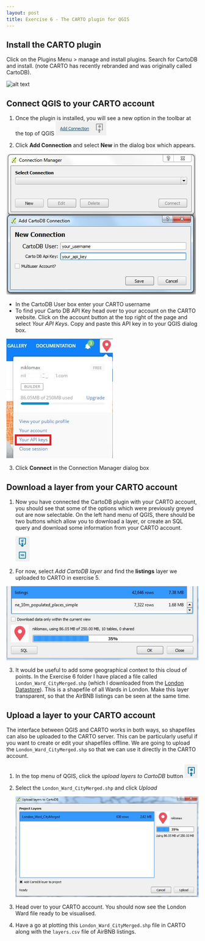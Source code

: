 ```yaml
---
layout: post
title: Exercise 6 - The CARTO plugin for QGIS
---
```


## Install the CARTO plugin

Click on the Plugins Menu > manage and install plugins. Search for CartoDB and install. (note CARTO has recently rebranded and was originally called CartoDB).

![alt text](/img/CARTOQGIS.gif)

## Connect QGIS to your CARTO account

1. Once the plugin is installed, you will see a new option in the toolbar at the top of QGIS ![alt text](/img/carto2.jpg)

2. Click **Add Connection** and select **New** in the dialog box which appears.

  ![alt text](/img/carto3.jpg)
  
  - In the CartoDB User box enter your CARTO username
  - To find your Carto DB API Key head over to your account on the CARTO website. Click on the account button at the top right of the page and select *Your API Keys*. Copy and paste this API key in to your QGIS dialog box.

  ![alt text](/img/CARTO5.jpg)

3. Click **Connect** in the Connection Manager dialog box

## Download a layer from your CARTO account

1. Now you have connected the CartoDB plugin with your CARTO account, you should see that some of the options which were previously greyed out are now selectable. On the left hand menu of QGIS, there should be two buttons which allow you to download a layer, or create an SQL query and download some information from your CARTO account.

   ![alt text](/img/CARTO6.jpg)

2. For now, select *Add CartoDB layer* and find the **listings** layer we uploaded to CARTO in exercise 5. 

 ![alt text](/img/CARTO7.jpg)

3. It would be useful to add some geographical context to this cloud of points. In the Exercise 6 folder I have placed a file called `London_Ward_CityMerged.shp` (which I downloaded from the [London Datastore](http://data.london.gov.uk/dataset/statistical-gis-boundary-files-london)). This is a shapefile of all Wards in London. Make this layer transparent, so that the AirBNB listings can be seen at the same time.

## Upload a layer to your CARTO account

The interface between QGIS and CARTO works in both ways, so shapefiles can also be uploaded to the CARTO server. This can be particularly useful if you want to create or edit your shapefiles offline. We are going to upload the `London_Ward_CityMerged.shp` so that we can use it directly in the CARTO account.

1. In the top menu of QGIS, click the *upload layers to CartoDB* button  ![alt text](/img/CARTO8.jpg)

2. Select the `London_Ward_CityMerged.shp` and click *Upload*

   ![alt text](/img/CARTO9.jpg)
  
3. Head over to your CARTO account. You should now see the London Ward file ready to be visualised.

4. Have a go at plotting this `London_Ward_CityMerged.shp` file in CARTO along with the `layers.csv` file of AirBNB listings.
